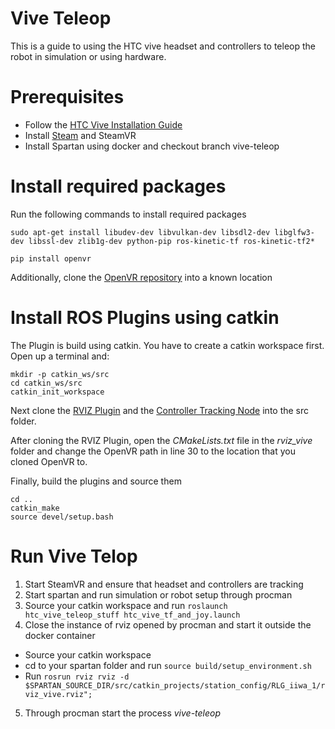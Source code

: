 # Vive Teleop
This is a guide to using the HTC vive headset and controllers to teleop the robot in simulation or using hardware.

# Prerequisites
- Follow the [HTC Vive Installation Guide](https://support.steampowered.com/kb_article.php?ref=2001-UXCM-4439)
- Install [Steam](https://store.steampowered.com/about/) and SteamVR
- Install Spartan using docker and checkout branch vive-teleop

# Install required packages
Run the following commands to install required packages
```
sudo apt-get install libudev-dev libvulkan-dev libsdl2-dev libglfw3-dev libssl-dev zlib1g-dev python-pip ros-kinetic-tf ros-kinetic-tf2*

pip install openvr
```

Additionally, clone the [OpenVR repository](https://github.com/ValveSoftware/openvr) into a known location

# Install ROS Plugins using catkin
The Plugin is build using catkin. You have to create a catkin workspace first. Open up a terminal and:
```
mkdir -p catkin_ws/src
cd catkin_ws/src
catkin_init_workspace
```

Next clone the [RVIZ Plugin](https://github.com/jmcculloch2018/rviz_vive) and the [Controller Tracking Node](https://github.com/jmcculloch2018/htc_vive_teleop_stuff) into the src folder.

After cloning the RVIZ Plugin, open the *CMakeLists.txt* file in the *rviz_vive* folder and change the OpenVR path in line 30 to the location that you cloned OpenVR to.

Finally, build the plugins and source them
```
cd ..
catkin_make
source devel/setup.bash
```
# Run Vive Telop
1. Start SteamVR and ensure that headset and controllers are tracking
2. Start spartan and run simulation or robot setup through procman
3. Source your catkin workspace and run `roslaunch htc_vive_teleop_stuff htc_vive_tf_and_joy.launch`
4. Close the instance of rviz opened by procman and start it outside the docker container
  - Source your catkin workspace
  - cd to your spartan folder and run `source build/setup_environment.sh`
  - Run `rosrun rviz rviz -d $SPARTAN_SOURCE_DIR/src/catkin_projects/station_config/RLG_iiwa_1/rviz_vive.rviz";`
5. Through procman start the process *vive-teleop*
